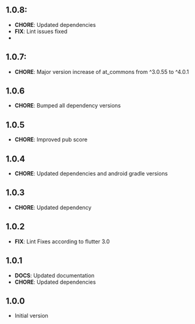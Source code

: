 ## 1.0.8:

- **CHORE**: Updated dependencies
- **FIX**: Lint issues fixed
-

## 1.0.7:

- **CHORE**: Major version increase of at_commons from ^3.0.55 to ^4.0.1

## 1.0.6

- **CHORE**: Bumped all dependency versions

## 1.0.5

- **CHORE**: Improved pub score

## 1.0.4

- **CHORE**: Updated dependencies and android gradle versions

## 1.0.3

- **CHORE**: Updated dependency

## 1.0.2

- **FIX**: Lint Fixes according to flutter 3.0

## 1.0.1

- **DOCS**: Updated documentation
- **CHORE**: Updated dependencies

## 1.0.0

- Initial version
